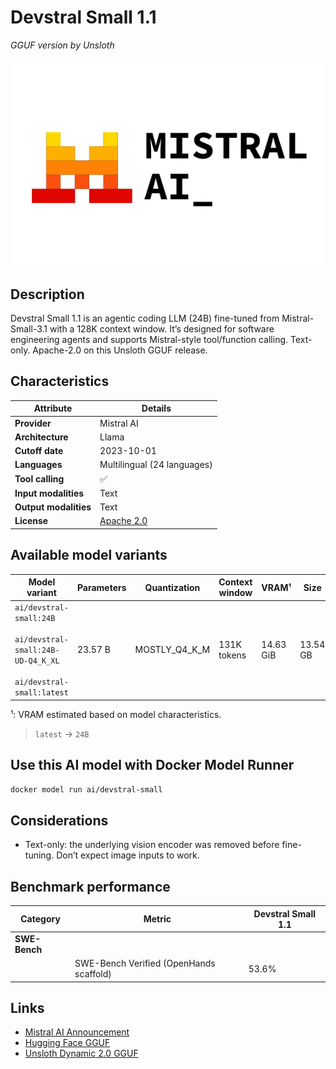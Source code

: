 # Devstral Small 1.1
*GGUF version by Unsloth*

![logo](https://github.com/docker/model-cards/raw/refs/heads/main/logos/mistral-280x184-overview@2x.svg)

## Description
Devstral Small 1.1 is an agentic coding LLM (24B) fine-tuned from Mistral-Small-3.1 with a 128K context window. It’s designed for software engineering agents and supports Mistral-style tool/function calling. Text-only. Apache-2.0 on this Unsloth GGUF release.

## Characteristics

| Attribute             | Details                                                   |
|-----------------------|-----------------------------------------------------------|
| **Provider**          | Mistral AI                                                |
| **Architecture**      | Llama                                                     |
| **Cutoff date**       | 2023-10-01                                                |
| **Languages**         | Multilingual (24 languages)                               |
| **Tool calling**      | ✅                                                         |
| **Input modalities**  | Text                                                      |
| **Output modalities** | Text                                                      |
| **License**           | [Apache 2.0](https://www.apache.org/licenses/LICENSE-2.0) |

## Available model variants

| Model variant | Parameters | Quantization | Context window | VRAM¹ | Size |
|---------------|------------|--------------|----------------|------|-------|
| `ai/devstral-small:24B`<br><br>`ai/devstral-small:24B-UD-Q4_K_XL`<br><br>`ai/devstral-small:latest` | 23.57 B | MOSTLY_Q4_K_M | 131K tokens | 14.63 GiB | 13.54 GB |

¹: VRAM estimated based on model characteristics.

> `latest` → `24B`

## Use this AI model with Docker Model Runner

```bash
docker model run ai/devstral-small
```

## Considerations

- Text-only: the underlying vision encoder was removed before fine-tuning. Don’t expect image inputs to work.

## Benchmark performance

| Category      | Metric                                  | Devstral Small 1.1 |
|---------------|-----------------------------------------|--------------------|
| **SWE-Bench** |                                         |                    |
|               | SWE-Bench Verified (OpenHands scaffold) | 53.6%              |

## Links
- [Mistral AI Announcement](https://mistral.ai/news/devstral-2507)
- [Hugging Face GGUF](https://huggingface.co/unsloth/Devstral-Small-2507-GGUF)
- [Unsloth Dynamic 2.0 GGUF](https://docs.unsloth.ai/basics/unsloth-dynamic-2.0-ggufs)
